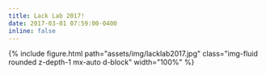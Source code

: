 ```yaml
---
title: Lack Lab 2017!
date: 2017-03-01 07:59:00-0400
inline: false
---
```


{% include figure.html path="assets/img/lacklab2017.jpg" class="img-fluid rounded z-depth-1 mx-auto d-block" width="100%" %}